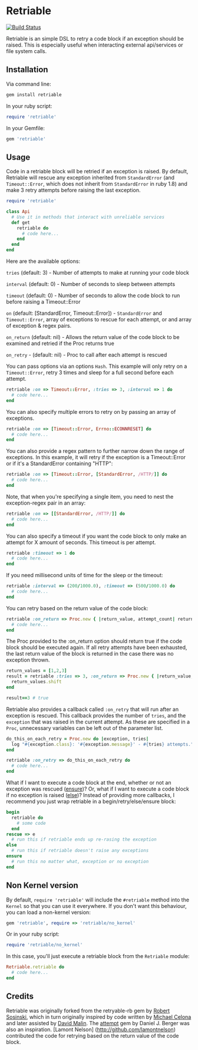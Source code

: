 Retriable
============

[![Build Status](https://secure.travis-ci.org/kamui/retriable.png)](http://travis-ci.org/kamui/retriable)

Retriable is an simple DSL to retry a code block if an exception should be raised.  This is especially useful when interacting external api/services or file system calls.

Installation
------------
Via command line:

```ruby
gem install retriable
```

In your ruby script:

```ruby
require 'retriable'
```

In your Gemfile:

```ruby
gem 'retriable'
```

Usage
---------------

Code in a retriable block will be retried if an exception is raised. By default, Retriable will rescue any exception inherited from `StandardError` (and `Timeout::Error`, which does not inherit from `StandardError` in ruby 1.8) and make 3 retry attempts before raising the last exception.

```ruby
require 'retriable'

class Api
  # Use it in methods that interact with unreliable services
  def get
    retriable do
      # code here...
    end
  end
end
```

Here are the available options:

`tries` (default: 3) - Number of attempts to make at running your code block

`interval` (default: 0) - Number of seconds to sleep between attempts

`timeout` (default: 0) - Number of seconds to allow the code block to run before raising a Timeout::Error

`on` (default: [StandardError, Timeout::Error]) - `StandardError` and
`Timeout::Error`, array of exceptions to rescue for each attempt, or
and array of exception & regex pairs.

`on_return` (default: nil) - Allows the return value of the code block
to be examined and retried if the Proc returns true

`on_retry` - (default: nil) - Proc to call after each attempt is rescued

You can pass options via an options `Hash`. This example will only retry on a `Timeout::Error`, retry 3 times and sleep for a full second before each attempt.

```ruby
retriable :on => Timeout::Error, :tries => 3, :interval => 1 do
  # code here...
end
```

You can also specify multiple errors to retry on by passing an array of exceptions.

```ruby
retriable :on => [Timeout::Error, Errno::ECONNRESET] do
  # code here...
end
```

You can also provide a regex pattern to further narrow down the range of
exceptions. In this example, it will retry if the exception is a Timeout::Error
or if it's a StandardError containing "HTTP":

```ruby
retriable :on => [Timeout::Error, [StandardError, /HTTP/]] do
  # code here...
end
```

Note, that when you're specifying a single item, you need to nest the
exception-regex pair in an array:

```ruby
retriable :on => [[StandardError, /HTTP/]] do
  # code here...
end
```

You can also specify a timeout if you want the code block to only make an attempt for X amount of seconds. This timeout is per attempt.

```ruby
retriable :timeout => 1 do
  # code here...
end
```

If you need millisecond units of time for the sleep or the timeout:

```ruby
retriable :interval => (200/1000.0), :timeout => (500/1000.0) do
  # code here...
end
```

You can retry based on the return value of the code block:

```ruby
retriable :on_return => Proc.new { |return_value, attempt_count| return_value != OK } do
  # code here...
end
```

The Proc provided to the :on_return option should return true if the code block should be executed again. If all retry attempts have been exhausted, the last return value of the block is returned in the case there was no exception thrown.

```ruby
return_values = [1,2,3]
result = retriable :tries => 3, :on_return => Proc.new { |return_value, attempt_count| return_value < 10 } do
  return_values.shift
end

result==3 # true  
```


Retriable also provides a callback called `:on_retry` that will run after an exception is rescued. This callback provides the number of `tries`, and the `exception` that was raised in the current attempt. As these are specified in a `Proc`, unnecessary variables can be left out of the parameter list.

```ruby
do_this_on_each_retry = Proc.new do |exception, tries|
  log "#{exception.class}: '#{exception.message}' - #{tries} attempts."}
end

retriable :on_retry => do_this_on_each_retry do
  # code here...
end
```

What if I want to execute a code block at the end, whether or not an exception was rescued ([ensure](http://ruby-doc.org/docs/keywords/1.9/Object.html#method-i-ensure))? Or, what if I want to execute a code block if no exception is raised ([else](http://ruby-doc.org/docs/keywords/1.9/Object.html#method-i-else))? Instead of providing more callbacks, I recommend you just wrap retriable in a begin/retry/else/ensure block:

```ruby
begin
  retriable do
    # some code
  end
rescue => e
  # run this if retriable ends up re-rasing the exception
else
  # run this if retriable doesn't raise any exceptions
ensure
  # run this no matter what, exception or no exception
end
```

Non Kernel version
------------------
By default, `require 'retriable'` will include the `#retriable` method into the `Kernel` so that you can use it everywhere. If you don't want this behaviour, you can load a non-kernel version:

```ruby
gem 'retriable', require => 'retriable/no_kernel'
```

Or in your ruby script:

```ruby
require 'retriable/no_kernel'
```

In this case, you'll just execute a retriable block from the `Retriable` module:

```ruby
Retriable.retriable do
  # code here...
end
```


Credits
-------

Retriable was originally forked from the retryable-rb gem by [Robert Sosinski](https://github.com/robertsosinski), which in turn originally inspired by code written by [Michael Celona](http://github.com/mcelona) and later assisted by [David Malin](http://github.com/dmalin). The [attempt](https://rubygems.org/gems/attempt) gem by Daniel J. Berger was also an inspiration. [Lamont Nelson] (http://github.com/lamontnelson) contributed the code for retrying based on the return value of the code block.
